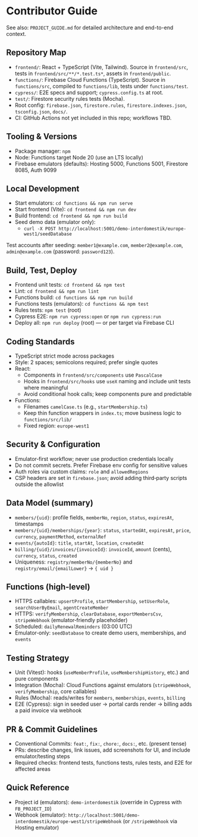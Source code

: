 # Contributor Guide

See also: `PROJECT_GUIDE.md` for detailed architecture and end-to-end context.

## Repository Map
- `frontend/`: React + TypeScript (Vite, Tailwind). Source in `frontend/src`, tests in `frontend/src/**/*.test.ts*`, assets in `frontend/public`.
- `functions/`: Firebase Cloud Functions (TypeScript). Source in `functions/src`, compiled to `functions/lib`, tests under `functions/test`.
- `cypress/`: E2E specs and support; `cypress.config.ts` at root.
- `test/`: Firestore security rules tests (Mocha).
- Root config: `firebase.json`, `firestore.rules`, `firestore.indexes.json`, `tsconfig.json`, `docs/`.
- CI: GitHub Actions not yet included in this repo; workflows TBD.

## Tooling & Versions
- Package manager: `npm`
- Node: Functions target Node 20 (use an LTS locally)
- Firebase emulators (defaults): Hosting 5000, Functions 5001, Firestore 8085, Auth 9099

## Local Development
- Start emulators: `cd functions && npm run serve`
- Start frontend (Vite): `cd frontend && npm run dev`
- Build frontend: `cd frontend && npm run build`
- Seed demo data (emulator only):
  - `curl -X POST http://localhost:5001/demo-interdomestik/europe-west1/seedDatabase`

Test accounts after seeding: `member1@example.com`, `member2@example.com`, `admin@example.com` (password: `password123`).

## Build, Test, Deploy
- Frontend unit tests: `cd frontend && npm test`
- Lint: `cd frontend && npm run lint`
- Functions build: `cd functions && npm run build`
- Functions tests (emulators): `cd functions && npm test`
- Rules tests: `npm test` (root)
- Cypress E2E: `npm run cypress:open` or `npm run cypress:run`
- Deploy all: `npm run deploy` (root) — or per target via Firebase CLI

## Coding Standards
- TypeScript strict mode across packages
- Style: 2 spaces; semicolons required; prefer single quotes
- React:
  - Components in `frontend/src/components` use `PascalCase`
  - Hooks in `frontend/src/hooks` use `useX` naming and include unit tests where meaningful
  - Avoid conditional hook calls; keep components pure and predictable
- Functions:
  - Filenames `camelCase.ts` (e.g., `startMembership.ts`)
  - Keep thin function wrappers in `index.ts`; move business logic to `functions/src/lib/`
  - Fixed region: `europe-west1`

## Security & Configuration
- Emulator‑first workflow; never use production credentials locally
- Do not commit secrets. Prefer Firebase env config for sensitive values
- Auth roles via custom claims: `role` and `allowedRegions`
- CSP headers are set in `firebase.json`; avoid adding third‑party scripts outside the allowlist

## Data Model (summary)
- `members/{uid}`: profile fields, `memberNo`, `region`, `status`, `expiresAt`, timestamps
- `members/{uid}/memberships/{year}`: `status`, `startedAt`, `expiresAt`, `price`, `currency`, `paymentMethod`, `externalRef`
- `events/{autoId}`: `title`, `startAt`, `location`, `createdAt`
- `billing/{uid}/invoices/{invoiceId}`: `invoiceId`, `amount` (cents), `currency`, `status`, `created`
- Uniqueness: `registry/memberNo/{memberNo}` and `registry/email/{emailLower}` → `{ uid }`

## Functions (high‑level)
- HTTPS callables: `upsertProfile`, `startMembership`, `setUserRole`, `searchUserByEmail`, `agentCreateMember`
- HTTPS: `verifyMembership`, `clearDatabase`, `exportMembersCsv`, `stripeWebhook` (emulator‑friendly placeholder)
- Scheduled: `dailyRenewalReminders` (03:00 UTC)
- Emulator‑only: `seedDatabase` to create demo users, memberships, and `events`

## Testing Strategy
- Unit (Vitest): hooks (`useMemberProfile`, `useMembershipHistory`, etc.) and pure components
- Integration (Mocha): Cloud Functions against emulators (`stripeWebhook`, `verifyMembership`, core callables)
- Rules (Mocha): reads/writes for `members`, `memberships`, `events`, `billing`
- E2E (Cypress): sign in seeded user → portal cards render → billing adds a paid invoice via webhook

## PR & Commit Guidelines
- Conventional Commits: `feat:`, `fix:`, `chore:`, `docs:`, etc. (present tense)
- PRs: describe changes, link issues, add screenshots for UI, and include emulator/testing steps
- Required checks: frontend tests, functions tests, rules tests, and E2E for affected areas

## Quick Reference
- Project id (emulators): `demo-interdomestik` (override in Cypress with `FB_PROJECT_ID`)
- Webhook (emulator): `http://localhost:5001/demo-interdomestik/europe-west1/stripeWebhook` (or `/stripeWebhook` via Hosting emulator)
